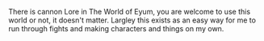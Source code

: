 There is cannon Lore in The World of Eyum, you are welcome to use this world or not, it doesn't matter. Largley this exists as an easy way for me to run through fights and making characters and things on my own. 